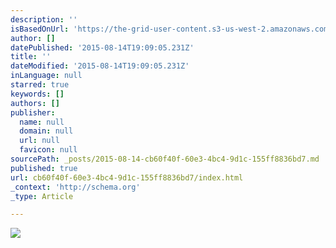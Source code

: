 ```yaml
---
description: ''
isBasedOnUrl: 'https://the-grid-user-content.s3-us-west-2.amazonaws.com/4747a7b2-4916-4e92-a180-3353fee04fda.png'
author: []
datePublished: '2015-08-14T19:09:05.231Z'
title: ''
dateModified: '2015-08-14T19:09:05.231Z'
inLanguage: null
starred: true
keywords: []
authors: []
publisher:
  name: null
  domain: null
  url: null
  favicon: null
sourcePath: _posts/2015-08-14-cb60f40f-60e3-4bc4-9d1c-155ff8836bd7.md
published: true
url: cb60f40f-60e3-4bc4-9d1c-155ff8836bd7/index.html
_context: 'http://schema.org'
_type: Article

---
```

![](https://the-grid-user-content.s3-us-west-2.amazonaws.com/4747a7b2-4916-4e92-a180-3353fee04fda.png)